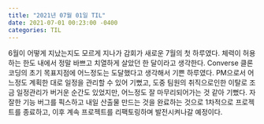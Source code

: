 ```yaml
---
title: "2021년 07월 01일 TIL"
date: 2021-07-01 00:23:00 -0400
categories: TIL
---
```


6월이 어떻게 지났는지도 모르게 지나가 감회가 새로운 7월의 첫 하루였다. 체력이 허용하는 한도 내에서 정말 바쁘고 치열하게 살았던 한 달이라고 생각한다.
Converse 클론 코딩의 초기 목표지점에 어느정도는 도달했다고 생각해서 기쁜 하루였다.
PM으로서 어느정도 계획한 대로 일정을 관리할 수 있어 기뻤고, 도중 팀원의 취직으로인한 이탈로 조금 일정관리가 버거운 순간도 있었지만, 어느정도 잘 마무리되어가는 것 같아 기뻤다.
자잘한 기능 버그를 픽스하고 내일 산출물 만드는 것을 완료하는 것으로 1차적으로 프로젝트를 종료하고,
이후 계속 프로젝트를 리팩토링하며 발전시켜나갈 예정이다.
